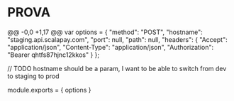 # PROVA
@@ -0,0 +1,17 @@
var options = {
    "method": "POST",
    "hostname": "staging.api.scalapay.com",
    "port": null,
    "path": null,
    "headers": {
      "Accept": "application/json",
      "Content-Type": "application/json",
      "Authorization": "Bearer qhtfs87hjnc12kkos"
    }
};

// TODO hostname should be a param, I want to be able to switch from dev to staging to prod

module.exports = {
    options
} 
